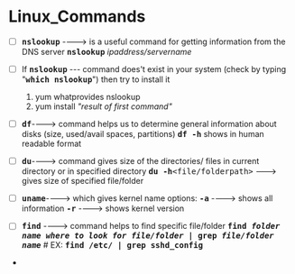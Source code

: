 # Linux_Commands
- [ ] <kbd>**nslookup**</kbd> ----> is a useful command for getting information from the DNS server
            <kbd>**nslookup**</kbd> _ipaddress/servername_

- [ ] If <kbd>**nslookup**</kbd> --- command does't exist in your system (check by typing "<kbd>**which nslookup**</kbd>") then try to install it
    1. yum whatprovides nslookup 
    2. yum install _"result of first command"_

- [ ] <kbd>**df**</kbd>----> command helps us to determine general information about disks (size, used/avail spaces, partitions)
        <kbd>**df -h**</kbd> shows in human readable format

- [ ] <kbd>**du**</kbd>----> command gives size of the directories/ files in current directory or in specified directory
         <kbd>**du -h**<file/folderpath></kbd> ---> gives size of specified file/folder

- [ ] <kbd>**uname**</kbd>----> which gives kernel name
        options:
            <kbd>**-a**</kbd> ----> shows all information
            <kbd>**-r**</kbd> ----> shows kernel version

- [ ]  <kbd>**find**</kbd> ----> command helps to find specific file/folder 
         <kbd>**find _folder name where to look for file/folder_ | grep _file/folder name_**</kbd>
            # EX: <kbd>**find /etc/ | grep sshd_config**</kbd>

- 

 